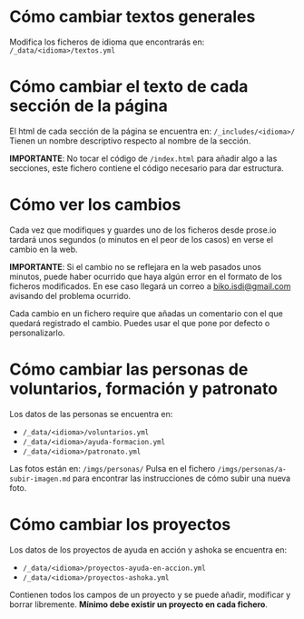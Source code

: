 # Cómo cambiar textos generales
Modifica los ficheros de idioma que encontrarás en: `/_data/<idioma>/textos.yml`

# Cómo cambiar el texto de cada sección de la página
El html de cada sección de la página se encuentra en: `/_includes/<idioma>/`
Tienen un nombre descriptivo respecto al nombre de la sección.

**IMPORTANTE**: No tocar el código de `/index.html` para añadir algo a las secciones, este fichero contiene el código necesario para dar estructura.

# Cómo ver los cambios
Cada vez que modifiques y guardes uno de los ficheros desde prose.io tardará unos segundos (o minutos en el peor de los casos) en verse el cambio en la web. 

**IMPORTANTE**: Si el cambio no se reflejara en la web pasados unos minutos, puede haber ocurrido que haya algún error en el formato de los ficheros modificados. En ese caso llegará un correo a biko.isdi@gmail.com avisando del problema ocurrido.

Cada cambio en un fichero require que añadas un comentario con el que quedará registrado el cambio. Puedes usar el que pone por defecto o personalizarlo.

# Cómo cambiar las personas de voluntarios, formación y patronato
Los datos de las personas se encuentra en:
* `/_data/<idioma>/voluntarios.yml`
* `/_data/<idioma>/ayuda-formacion.yml`
* `/_data/<idioma>/patronato.yml`

Las fotos están en: `/imgs/personas/`
Pulsa en el fichero `/imgs/personas/a-subir-imagen.md` para encontrar las instrucciones de cómo subir una nueva foto.

# Cómo cambiar los proyectos
Los datos de los proyectos de ayuda en acción y ashoka se encuentra en:
* `/_data/<idioma>/proyectos-ayuda-en-accion.yml`
* `/_data/<idioma>/proyectos-ashoka.yml`

Contienen todos los campos de un proyecto y se puede añadir, modificar y borrar libremente. **Mínimo debe existir un proyecto en cada fichero**.

